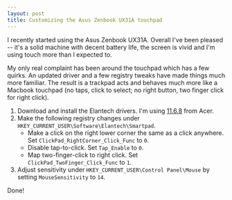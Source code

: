 ```yaml
---
layout: post
title: Customizing the Asus Zenbook UX31A touchpad 
---
```

 
I recently started using the Asus Zenbook UX31A. Overall I've been pleased -- it's a solid machine with decent battery life, the screen is vivid and I'm using touch more than I expected to.

My only real complaint has been around the touchpad which has a few quirks. An updated driver and a few registry tweaks have made things much more familiar. The result is a trackpad acts and behaves much more like a Macbook touchpad (no taps, click to select; no right button, two finger click for right click).

1. Download and install the Elantech drivers. I'm using [11.6.8][elan] from Acer.
1. Make the following registry changes under `HKEY_CURRENT_USER\Software\Elantech\Smartpad`.
	* Make a click on the right lower corner the same as a click anywhere. Set `ClickPad_RightCorner_Click_Func` to `0`.
    * Disable tap-to-click. Set `Tap_Enable` to `0`.
    * Map two-finger-click to right click. Set `ClickPad_TwoFinger_Click_Func` to `1`.
1. Adjust sensitivity under `HKEY_CURRENT_USER\Control Panel\Mouse` by setting `MouseSensitivity` to `14`.

Done! 



[elan]:http://global-download.acer.com/GDFiles/Driver/TouchPad/TouchPad_ELANTECH_11.6.8.001_W8x64_A.zip?acerid=634843401245976100&Step1=Notebook&Step2=Aspire&Step3=Aspire%20M3-581TG&OS=8cn1&LC=en&BC=Acer&SC=EMEA_1
